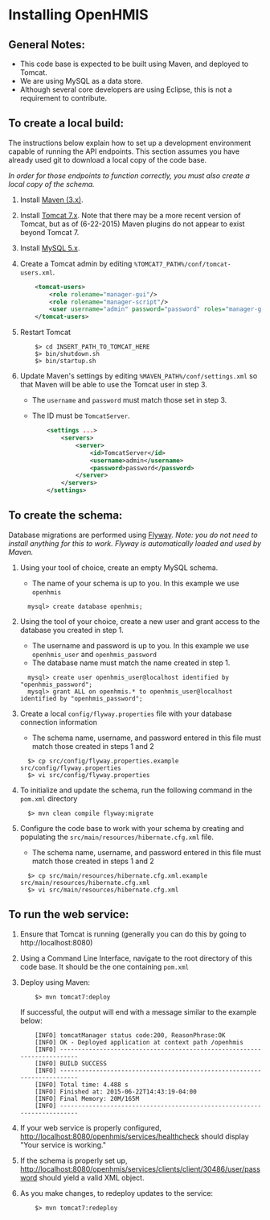 Installing OpenHMIS
=================================================================
 
General Notes:
-------------------
* This code base is expected to be built using Maven, and deployed to Tomcat.
* We are using MySQL as a data store.
* Although several core developers are using Eclipse, this is not a requirement to contribute.


To create a local build:
-------------------
The instructions below explain how to set up a development environment capable of running the API endpoints.  This section assumes you have already used git to download a local copy of the code base.

_In order for those endpoints to function correctly, you must also create a local copy of the schema._

1. Install [Maven (3.x)](https://maven.apache.org/download.cgi).

2. Install [Tomcat 7.x](https://tomcat.apache.org/download-70.cgi). Note that there may be a more recent version of Tomcat, but as of (6-22-2015) Maven plugins do not appear to exist beyond Tomcat 7.

3. Install [MySQL 5.x](http://dev.mysql.com/downloads/mysql/).

4. Create a Tomcat admin by editing `%TOMCAT7_PATH%/conf/tomcat-users.xml`.

	```XML
		<tomcat-users>
			<role rolename="manager-gui"/>
			<role rolename="manager-script"/>
			<user username="admin" password="password" roles="manager-gui,manager-script" />
		</tomcat-users>
	```

5. Restart Tomcat

	```Shell
		$> cd INSERT_PATH_TO_TOMCAT_HERE
		$> bin/shutdown.sh
		$> bin/startup.sh
	```

6. Update Maven's settings by editing `%MAVEN_PATH%/conf/settings.xml` so that Maven will be able to use the Tomcat user in step 3.

	* The `username` and `password` must match those set in step 3.
	* The ID must be `TomcatServer`.
	
		```XML
			<settings ...>
				<servers>
					<server>
						<id>TomcatServer</id>
						<username>admin</username>
						<password>password</password>
					</server>
				</servers>
			</settings>
		```


To create the schema:
---------------------
Database migrations are performed using [Flyway](http://flywaydb.org/).
_Note: you do not need to install anything for this to work.  Flyway is automatically loaded and used by Maven._

1. Using your tool of choice, create an empty MySQL schema.

	* The name of your schema is up to you.  In this example we use `openhmis`

	```mysql
	  mysql> create database openhmis;
	 ```

2. Using the tool of your choice, create a new user and grant access to the database you created in step 1.

	* The username and password is up to you.  In this example we use `openhmis_user` and `openhmis_password`
	* The database name must match the name created in step 1.

	```mysql
	  mysql> create user openhmis_user@localhost identified by "openhmis_password";
	  mysql> grant ALL on openhmis.* to openhmis_user@localhost identified by "openhmis_password";
	 ```

3. Create a local `config/flyway.properties` file with your database connection information

	* The schema name, username, and password entered in this file must match those created in steps 1 and 2

	```shell
	  $> cp src/config/flyway.properties.example src/config/flyway.properties
	  $> vi src/config/flyway.properties
	```


4. To initialize and update the schema, run the following command in the `pom.xml` directory


	```shell
	  $> mvn clean compile flyway:migrate
	```

5. Configure the code base to work with your schema by creating and populating the `src/main/resources/hibernate.cfg.xml` file.

	* The schema name, username, and password entered in this file must match those created in steps 1 and 2

	```shell
	  $> cp src/main/resources/hibernate.cfg.xml.example src/main/resources/hibernate.cfg.xml
	  $> vi src/main/resources/hibernate.cfg.xml
	```

To run the web service:
---------------------

1. Ensure that Tomcat is running (generally you can do this by going to http://localhost:8080)

2. Using a Command Line Interface, navigate to the root directory of this code base.  It should be the one containing `pom.xml`

3. Deploy using Maven:

	```shell
		$> mvn tomcat7:deploy
	```
	
	If successful, the output will end with a message similar to the example below:
	
	```shell
		[INFO] tomcatManager status code:200, ReasonPhrase:OK
		[INFO] OK - Deployed application at context path /openhmis
		[INFO] ------------------------------------------------------------------------
		[INFO] BUILD SUCCESS
		[INFO] ------------------------------------------------------------------------
		[INFO] Total time: 4.488 s
		[INFO] Finished at: 2015-06-22T14:43:19-04:00
		[INFO] Final Memory: 20M/165M
		[INFO] ------------------------------------------------------------------------
	```

4. If your web service is properly configured, [http://localhost:8080/openhmis/services/healthcheck](http://localhost:8080/openhmis/services/healthcheck) should display "Your service is working." 

5. If the schema is properly set up, [http://localhost:8080/openhmis/services/clients/client/30486/user/password](http://localhost:8080/openhmis/services/clients/client/30486/user/password) should yield a valid XML object.

6. As you make changes, to redeploy updates to the service:

	```shell
		$> mvn tomcat7:redeploy
	```
